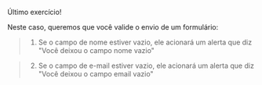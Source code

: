 Último exercício!

Neste caso, queremos que você valide o envio de um formulário:

> 1. Se o campo de nome estiver vazio, ele acionará um alerta que diz "Você deixou o campo nome vazio"

> 2. Se o campo de e-mail estiver vazio, ele acionará um alerta que diz "Você deixou o campo email vazio"